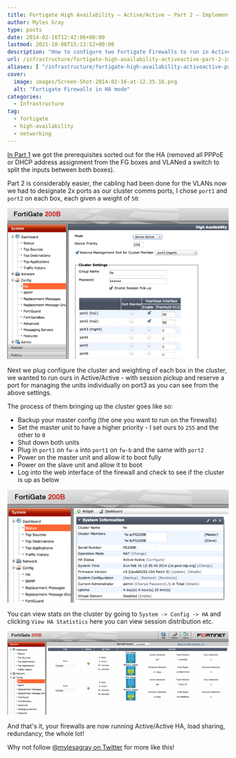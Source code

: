 ```yaml
---
title: Fortigate High Availability – Active/Active – Part 2 – Implementation
author: Myles Gray
type: posts
date: 2014-02-16T12:42:06+00:00
lastmod: 2021-10-06T15:13:52+00:00
description: "How to configure two Fortigate Firewalls to run in Active/Active High Availability mode"
url: /infrastructure/fortigate-high-availability-activeactive-part-2-implementation
aliases: [ "/infrastructure/fortigate-high-availability-activeactive-part-2-implementation/amp" ]
cover:
  image: images/Screen-Shot-2014-02-16-at-12.35.16.png
  alt: "Fortigate Firewalls in HA mode"
categories:
  - Infrastructure
tag:
  - fortigate
  - high-availability
  - networking
---
```


[In Part 1][1] we got the prerequisites sorted out for the HA (removed all PPPoE or DHCP address assignment from the FG boxes and VLANed a switch to split the inputs between both boxes).

Part 2 is considerably easier, the cabling had been done for the VLANs now we had to designate 2x ports as our cluster comms ports, I chose `port1` and `port2` on each box, each given a weight of `50`:

![Fortigate HA Port Assignment][2]

Next we plug configure the cluster and weighting of each box in the cluster, we wanted to run ours in Active/Active - with session pickup and reserve a port for managing the units individually on port3 as you can see from the above settings.

The process of them bringing up the cluster goes like so:

* Backup your master config (the one you want to run on the firewalls)
* Set the master unit to have a higher priority - I set ours to `255` and the other to `0`
* Shut down both units
* Plug in `port1` on `fw-a` into `port1` on `fw-b` and the same with `port2`
* Power on the master unit and allow it to boot fully
* Power on the slave unit and allow it to boot
* Log into the web interface of the firewall and check to see if the cluster is up as below

![Fortigate HA Front Page][3]

You can view stats on the cluster by going to `System -> Config -> HA` and clicking `View HA Statistics` here you can view session distribution etc.

![Fortigate HA Monitoring][4]

And that's it, your firewalls are now running Active/Active HA, load sharing, redundancy, the whole lot!

Why not follow [@mylesagray on Twitter][5] for more like this!

 [1]: /infrastructure/fortigate-ha-activeactive-part-1-preparation/
 [2]: images/Screen-Shot-2014-02-16-at-12.18.47.png
 [3]: images/Screen-Shot-2014-02-16-at-12.35.48.png
 [4]: images/Screen-Shot-2014-02-16-at-12.35.16.png
 [5]: https://twitter.com/mylesagray
